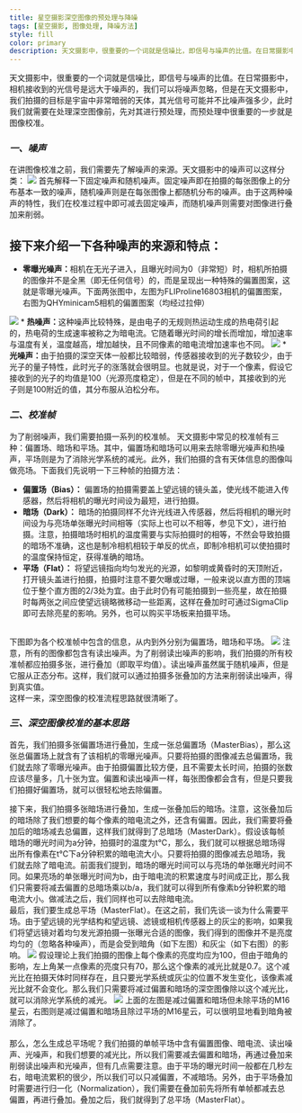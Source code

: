 ```yaml
---
title: 星空摄影深空图像的预处理与降噪
tags: [星空摄影, 图像处理, 降噪方法]
style: fill
color: primary
description: 天文摄影中，很重要的一个词就是信噪比，即信号与噪声的比值。在日常摄影中，相机接收到的光信号是远大于噪声的，我们可以将噪声忽略，但是在天文摄影中，我们拍摄的目标是宇宙中非常暗弱的天体，其光信号可能并不比噪声强多少，此时我们就需要在处理深空图像前，先对其进行预处理，而预处理中很重要的一步就是图像校准。
---
```


天文摄影中，很重要的一个词就是信噪比，即信号与噪声的比值。在日常摄影中，相机接收到的光信号是远大于噪声的，我们可以将噪声忽略，但是在天文摄影中，我们拍摄的目标是宇宙中非常暗弱的天体，其光信号可能并不比噪声强多少，此时我们就需要在处理深空图像前，先对其进行预处理，而预处理中很重要的一步就是图像校准。

<h3><i><font>一、噪声</font></i></h3>
在讲图像校准之前，我们需要先了解噪声的来源。天文摄影中的噪声可以这样分类：
<img src="../assets/2022-5-22——img/1.jpg">
首先解释一下固定噪声和随机噪声。固定噪声即在拍摄的每张图像上的分布基本一致的噪声，随机噪声则是在每张图像上都随机分布的噪声。由于这两种噪声的特性，我们在校准过程中即可减去固定噪声，而随机噪声则需要对图像进行叠加来削弱。  

## 接下来介绍一下各种噪声的来源和特点：
  
* <b>零曝光噪声：</b>相机在无光子进入，且曝光时间为0（非常短）时，相机所拍摄的图像并不是全黑（即无任何信号）的，而是呈现出一种特殊的偏置图案，这就是零曝光噪声。下面两张图中，左图为FLIProline16803相机的偏置图案，右图为QHYminicam5相机的偏置图案（均经过拉伸）
<img src="../assets/2022-5-22——img/2.jpg">
* <b>热噪声：</b>这种噪声比较特殊，是由电子的无规则热运动生成的热电荷引起的，热电荷的生成速率被称之为暗电流。它随着曝光时间的增长而增加，增加速率与温度有关，温度越高，增加越快，且不同像素的暗电流增加速率也不同。
<img src="../assets/2022-5-22——img/3.jpg">
* <b>光噪声：</b>由于拍摄的深空天体一般都比较暗弱，传感器接收到的光子数较少，由于光子的量子特性，此时光子的涨落就会很明显。也就是说，对于一个像素，假设它接收到的光子的均值是100（光源亮度稳定），但是在不同的帧中，其接收到的光子则是100附近的值，其分布服从泊松分布。

<h3><i><font>二、校准帧</font></i></h3>
为了削弱噪声，我们需要拍摄一系列的校准帧。  
天文摄影中常见的校准帧有三种：偏置场、暗场和平场。其中，偏置场和暗场可以用来去除零曝光噪声和热噪声，平场则是为了消除光学系统的减光。此外，我们拍摄的含有天体信息的图像叫做亮场。下面我们先说明一下三种帧的拍摄方法：  


* <b>偏置场（Bias）：</b>  偏置场的拍摄需要盖上望远镜的镜头盖，使光线不能进入传感器，然后将相机的曝光时间设为最短，进行拍摄。
* <b>暗场（Dark）：</b>    暗场的拍摄同样不允许光线进入传感器，然后将相机的曝光时间设为与亮场单张曝光时间相等（实际上也可以不相等，参见下文），进行拍摄。注意，拍摄暗场时相机的温度需要与实际拍摄时的相等，不然会导致拍摄的暗场不准确，这也是制冷相机相较于单反的优点，即制冷相机可以使拍摄时的温度保持恒定，获得准确的暗场。  
* <b>平场（Flat）：</b>  将望远镜指向均匀发光的光源，如黎明或黄昏时的天顶附近，打开镜头盖进行拍摄，拍摄时注意不要欠曝或过曝，一般来说以直方图的顶端位于整个直方图的2/3处为宜。由于此时仍有可能拍摄到一些亮星，故在拍摄时每两张之间应使望远镜略微移动一些距离，这样在叠加时可通过SigmaClip即可去除亮星的影响。另外，也可以购买平场板来拍摄平场。  
<br>
下图即为各个校准帧中包含的信息，从内到外分别为偏置场，暗场和平场。
<img src="../assets/2022-5-22——img/4.jpg">
注意，所有的图像都包含有读出噪声。为了削弱读出噪声的影响，我们拍摄的所有校准帧都应拍摄多张，进行叠加（即取平均值）。读出噪声虽然属于随机噪声，但是它服从正态分布。这样，我们就可以通过拍摄多张叠加的方法来削弱读出噪声，得到真实值。
<br>
这样一来，深空图像的校准流程思路就很清晰了。
<h3><i><font>三、深空图像校准的基本思路</font></i></h3>
首先，我们拍摄多张偏置场进行叠加，生成一张总偏置场（MasterBias），那么这张总偏置场上就含有了该相机的零曝光噪声。只要将拍摄的图像减去总偏置场，我们就去除了零曝光噪声。由于拍摄偏置比较方便，且不需要太长时间，拍摄的张数应该尽量多，几十张为宜。偏置和读出噪声一样，每张图像都会含有，但是只要我们拍摄好偏置场，就可以很轻松地去除偏置。  


接下来，我们拍摄多张暗场进行叠加，生成一张叠加后的暗场。注意，这张叠加后的暗场除了我们想要的每个像素的暗电流之外，还含有偏置。因此，我们需要将叠加后的暗场减去总偏置，这样我们就得到了总暗场（MasterDark）。假设该每帧暗场的曝光时间为a分钟，拍摄时的温度为t℃，那么，我们就可以根据总暗场得出所有像素在t℃下a分钟积累的暗电流大小。只要将拍摄的图像减去总暗场，我们就去除了暗电流。前面我们提到，暗场的曝光时间可以与亮场的单张曝光时间不同。如果亮场的单张曝光时间为b，由于暗电流的积累速度与时间成正比，那么我们只需要将减去偏置的总暗场乘以b/a，我们就可以得到所有像素b分钟积累的暗电流大小。做减法之后，我们同样也可以去除暗电流。  
最后，我们要生成总平场（MasterFlat）。在这之前，我们先谈一谈为什么需要平场。由于望远镜的光学结构和望远镜、滤镜或相机传感器上的灰尘的影响，如果我们将望远镜对着均匀发光源拍摄一张曝光合适的图像，我们得到的图像并不是亮度均匀的（忽略各种噪声），而是会受到暗角（如下左图）和灰尘（如下右图）的影响。
<img src="../assets/2022-5-22——img/5.jpg">
假设理论上我们拍摄的图像上每个像素的亮度均应为100，但由于暗角的影响，左上角某一点像素的亮度只有70，那么这个像素的减光比就是0.7。这个减光比在拍摄天体时同样存在，且只要光学系统或灰尘的位置不发生变化，该像素减光比就不会变化。那么我们只需要将减过偏置和暗场的深空图像除以这个减光比，就可以消除光学系统的减光。
<img src="../assets/2022-5-22——img/6.jpg">
上面的左图是减过偏置和暗场但未除平场的M16星云，右图则是减过偏置和暗场且除过平场的M16星云，可以很明显地看到暗角被消除了。
<br>
<br>
那么，怎么生成总平场呢？我们拍摄的单帧平场中含有偏置图像、暗电流、读出噪声、光噪声，和我们想要的减光比，所以我们需要减去偏置和暗场，再通过叠加来削弱读出噪声和光噪声，但有几点需要注意。由于平场的曝光时间一般都在几秒左右，暗电流累积的很少，所以我们可以只减偏置，不减暗场。另外，由于平场叠加时需要进行归一化（Normalization），我们需要在叠加前先将所有单帧都减去总偏置，再进行叠加。叠加之后，我们就得到了总平场（MasterFlat）。